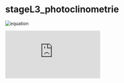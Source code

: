 # stageL3_photoclinometrie

![equation](http://latex.codecogs.com/gif.latex?I(x,y)&space;=&space;\frac{\alpha&space;\frac{\partial&space;z}{\partial&space;x}&space;&plus;&space;\beta&space;\frac{\partial&space;z}{\partial&space;y}&space;&plus;&space;\gamma&space;}{\sqrt{1&plus;\frac{\partial&space;z}{\partial&space;x}^2&space;&plus;&space;\frac{\partial&space;z}{\partial&space;y}^2}})


![equation](http://latex.codecogs.com/gif.latex?Concentration%3D%5Cfrac%7BTotalTemplate%7D%7BTotalVolume%7D) 
